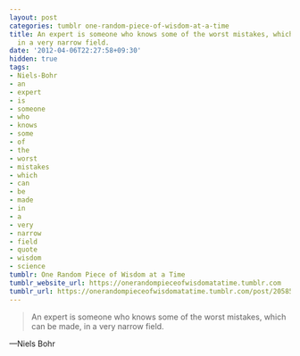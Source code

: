 ```yaml
---
layout: post
categories: tumblr one-random-piece-of-wisdom-at-a-time
title: An expert is someone who knows some of the worst mistakes, which can be made,
  in a very narrow field.
date: '2012-04-06T22:27:58+09:30'
hidden: true
tags:
- Niels-Bohr
- an
- expert
- is
- someone
- who
- knows
- some
- of
- the
- worst
- mistakes
- which
- can
- be
- made
- in
- a
- very
- narrow
- field
- quote
- wisdom
- science
tumblr: One Random Piece of Wisdom at a Time
tumblr_website_url: https://onerandompieceofwisdomatatime.tumblr.com
tumblr_url: https://onerandompieceofwisdomatatime.tumblr.com/post/20585048424/an-expert-is-someone-who-knows-some-of-the-worst
---
```

> An expert is someone who knows some of the worst mistakes, which can be made, in a very narrow field.

—Niels Bohr
